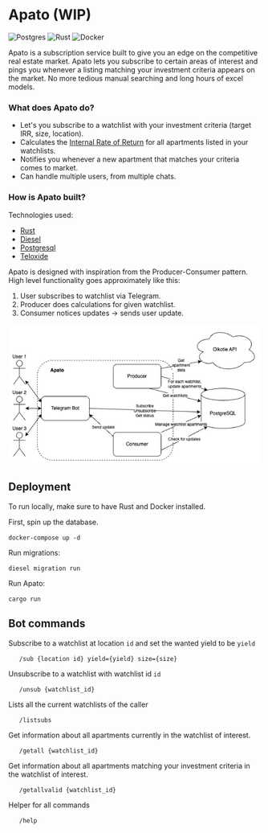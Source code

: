 # Apato (WIP)

![Postgres](https://img.shields.io/badge/postgres-%23316192.svg?style=for-the-badge&logo=postgresql&logoColor=white)
![Rust](https://img.shields.io/badge/rust-%23000000.svg?style=for-the-badge&logo=rust&logoColor=white)
![Docker](https://img.shields.io/badge/docker-%230db7ed.svg?style=for-the-badge&logo=docker&logoColor=white)

Apato is a subscription service built to give you an edge on the competitive real estate market. Apato lets you subscribe to certain areas of interest and pings you whenever a listing matching your investment criteria appears on the market. No more tedious manual searching and long hours of excel models.

### What does Apato do?

- Let's you subscribe to a watchlist with your investment criteria (target IRR, size, location).
- Calculates the [Internal Rate of Return](https://en.wikipedia.org/wiki/Internal_rate_of_return) for all apartments listed in your watchlists.
- Notifies you whenever a new apartment that matches your criteria comes to market.
- Can handle multiple users, from multiple chats.

### How is Apato built?

Technologies used:

- [Rust](https://www.rust-lang.org/)
- [Diesel](https://diesel.rs/)
- [Postgresql](https://www.postgresql.org/)
- [Teloxide](https://github.com/teloxide/teloxide)

Apato is designed with inspiration from the Producer-Consumer pattern. High level functionality goes approximately like this:

1. User subscribes to watchlist via Telegram.
2. Producer does calculations for given watchlist.
3. Consumer notices updates -> sends user update.

<img src="./apato_architecture.jpg">

## Deployment

To run locally, make sure to have Rust and Docker installed.

First, spin up the database.

```
docker-compose up -d
```

Run migrations:

```
diesel migration run
```

Run Apato:

```
cargo run
```

## Bot commands

Subscribe to a watchlist at location `id` and set the wanted yield to be `yield`

```
   /sub {location id} yield={yield} size={size}
```

Unsubscribe to a watchlist with watchlist id `id`

```
   /unsub {watchlist_id}
```

Lists all the current watchlists of the caller

```
   /listsubs
```

Get information about all apartments currently in the watchlist of interest.

```
   /getall {watchlist_id}
```

Get information about all apartments matching your investment criteria in the watchlist of interest.

```
   /getallvalid {watchlist_id}
```

Helper for all commands

```
   /help
```
